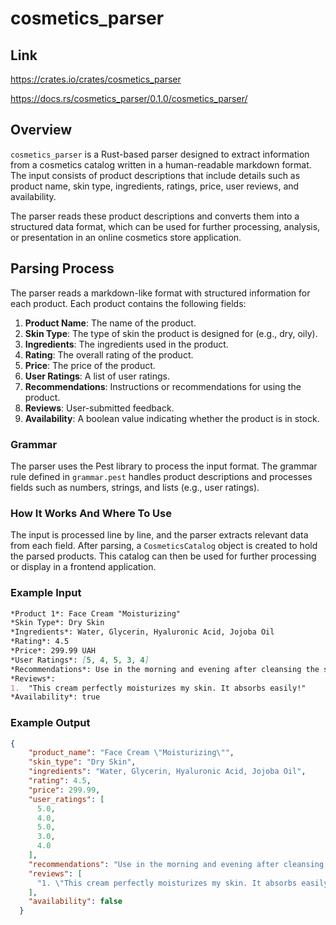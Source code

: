 # cosmetics_parser

## Link
https://crates.io/crates/cosmetics_parser

https://docs.rs/cosmetics_parser/0.1.0/cosmetics_parser/

## Overview
`cosmetics_parser` is a Rust-based parser designed to extract information from a cosmetics catalog written in a human-readable markdown format. The input consists of product descriptions that include details such as product name, skin type, ingredients, ratings, price, user reviews, and availability.

The parser reads these product descriptions and converts them into a structured data format, which can be used for further processing, analysis, or presentation in an online cosmetics store application.

## Parsing Process
The parser reads a markdown-like format with structured information for each product. Each product contains the following fields:

1. **Product Name**: The name of the product.
2. **Skin Type**: The type of skin the product is designed for (e.g., dry, oily).
3. **Ingredients**: The ingredients used in the product.
4. **Rating**: The overall rating of the product.
5. **Price**: The price of the product.
6. **User Ratings**: A list of user ratings.
7. **Recommendations**: Instructions or recommendations for using the product.
8. **Reviews**: User-submitted feedback.
9. **Availability**: A boolean value indicating whether the product is in stock.

### Grammar
The parser uses the Pest library to process the input format. The grammar rule defined in `grammar.pest` handles product descriptions and processes fields such as numbers, strings, and lists (e.g., user ratings).

### How It Works And Where To Use
The input is processed line by line, and the parser extracts relevant data from each field. After parsing, a `CosmeticsCatalog` object is created to hold the parsed products. This catalog can then be used for further processing or display in a frontend application.

### Example Input
```markdown
*Product 1*: Face Cream "Moisturizing"
*Skin Type*: Dry Skin
*Ingredients*: Water, Glycerin, Hyaluronic Acid, Jojoba Oil
*Rating*: 4.5
*Price*: 299.99 UAH
*User Ratings*: [5, 4, 5, 3, 4]
*Recommendations*: Use in the morning and evening after cleansing the skin. Suitable for sensitive skin.
*Reviews*:
1.	"This cream perfectly moisturizes my skin. It absorbs easily!"
*Availability*: true
```

### Example Output
```json
{
    "product_name": "Face Cream \"Moisturizing\"",
    "skin_type": "Dry Skin",
    "ingredients": "Water, Glycerin, Hyaluronic Acid, Jojoba Oil",
    "rating": 4.5,
    "price": 299.99,
    "user_ratings": [
      5.0,
      4.0,
      5.0,
      3.0,
      4.0
    ],
    "recommendations": "Use in the morning and evening after cleansing the skin. Suitable for sensitive skin.",
    "reviews": [
      "1. \"This cream perfectly moisturizes my skin. It absorbs easily!\""
    ],
    "availability": false
  }
```

